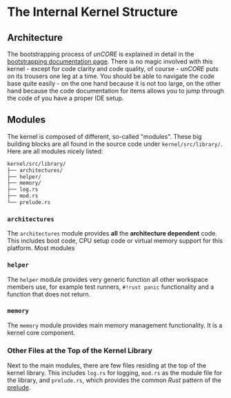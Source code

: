 # The Internal Kernel Structure

## Architecture

The bootstrapping process of _unCORE_ is explained in detail in the [bootstrapping documentation page][docs::bootstrapping]. There is no magic involved with this kernel - except for code clarity and code quality, of course - _unCORE_ puts on its trousers one leg at a time. You should be able to navigate the code base quite easily - on the one hand because it is not too large, on the other hand because the code documentation for items allows you to jump through the code of you have a proper IDE setup.

## Modules

The kernel is composed of different, so-called "modules". These big building blocks are all found in the source code under `kernel/src/library/`. Here are all modules nicely listed:

``` BASH
kernel/src/library/
├── architectures/
├── helper/
├── memory/
├── log.rs
├── mod.rs
└── prelude.rs
```

### `architectures`

The `architectures` module provides **all** the **architecture dependent** code. This includes boot code, CPU setup code or virtual memory support for this platform. Most modules

### `helper`

The `helper` module provides very generic function all other workspace members use, for example test runners, `#!rust panic` functionality and a function that does not return.

### `memory`

The `memory` module provides main memory management functionality. It is a kernel core component.

### Other Files at the Top of the Kernel Library

Next to the main modules, there are few files residing at the top of the kernel library. This includes `log.rs` for logging, `mod.rs` as the module file for the library, and `prelude.rs`, which provides the common _Rust_ pattern of the [prelude][rust::prelude].

[//]: # (Links)

[docs::bootstrapping]: ./bootstrapping.md

[rust::prelude]: https://stackoverflow.com/questions/36384840/what-is-the-prelude
